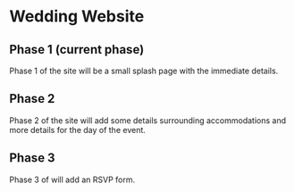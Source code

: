 # Wedding Website

## Phase 1 (current phase)

Phase 1 of the site will be a small splash page with the immediate details.

## Phase 2

Phase 2 of the site will add some details surrounding accommodations and more details for the day of the event.

## Phase 3

Phase 3 of will add an RSVP form.
